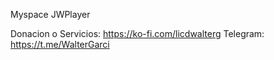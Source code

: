 Myspace JWPlayer

Donacion o Servicios: https://ko-fi.com/licdwalterg 
Telegram: https://t.me/WalterGarci
